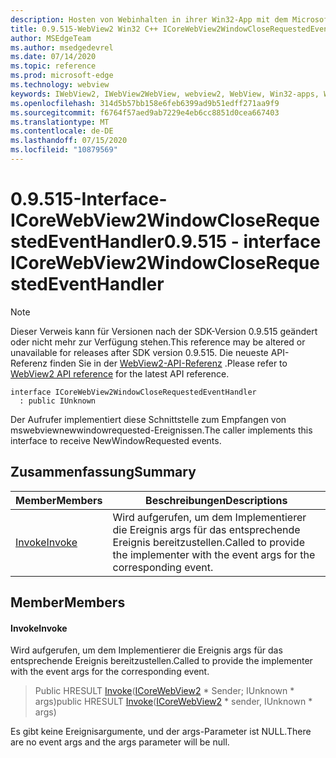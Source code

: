 ```yaml
---
description: Hosten von Webinhalten in ihrer Win32-App mit dem Microsoft Edge WebView2-Steuerelement
title: 0.9.515-WebView2 Win32 C++ ICoreWebView2WindowCloseRequestedEventHandler
author: MSEdgeTeam
ms.author: msedgedevrel
ms.date: 07/14/2020
ms.topic: reference
ms.prod: microsoft-edge
ms.technology: webview
keywords: IWebView2, IWebView2WebView, webview2, WebView, Win32-apps, Win32, Edge, ICoreWebView2, ICoreWebView2Controller, Browser-Steuerelement, Edge-HTML
ms.openlocfilehash: 314d5b57bb158e6feb6399ad9b51edff271aa9f9
ms.sourcegitcommit: f6764f57aed9ab7229e4eb6cc8851d0cea667403
ms.translationtype: MT
ms.contentlocale: de-DE
ms.lasthandoff: 07/15/2020
ms.locfileid: "10879569"
---
```

# <span data-ttu-id="bfb0d-104">0.9.515-Interface-ICoreWebView2WindowCloseRequestedEventHandler</span><span class="sxs-lookup"><span data-stu-id="bfb0d-104">0.9.515 - interface ICoreWebView2WindowCloseRequestedEventHandler</span></span> 

> [!NOTE]
> <span data-ttu-id="bfb0d-105">Dieser Verweis kann für Versionen nach der SDK-Version 0.9.515 geändert oder nicht mehr zur Verfügung stehen.</span><span class="sxs-lookup"><span data-stu-id="bfb0d-105">This reference may be altered or unavailable for releases after SDK version 0.9.515.</span></span> <span data-ttu-id="bfb0d-106">Die neueste API-Referenz finden Sie in der [WebView2-API-Referenz](../../../webview2-api-reference.md) .</span><span class="sxs-lookup"><span data-stu-id="bfb0d-106">Please refer to [WebView2 API reference](../../../webview2-api-reference.md) for the latest API reference.</span></span>

```
interface ICoreWebView2WindowCloseRequestedEventHandler
  : public IUnknown
```

<span data-ttu-id="bfb0d-107">Der Aufrufer implementiert diese Schnittstelle zum Empfangen von mswebviewnewwindowrequested-Ereignissen.</span><span class="sxs-lookup"><span data-stu-id="bfb0d-107">The caller implements this interface to receive NewWindowRequested events.</span></span>

## <span data-ttu-id="bfb0d-108">Zusammenfassung</span><span class="sxs-lookup"><span data-stu-id="bfb0d-108">Summary</span></span>

 <span data-ttu-id="bfb0d-109">Member</span><span class="sxs-lookup"><span data-stu-id="bfb0d-109">Members</span></span>                        | <span data-ttu-id="bfb0d-110">Beschreibungen</span><span class="sxs-lookup"><span data-stu-id="bfb0d-110">Descriptions</span></span>
--------------------------------|---------------------------------------------
[<span data-ttu-id="bfb0d-111">Invoke</span><span class="sxs-lookup"><span data-stu-id="bfb0d-111">Invoke</span></span>](#invoke) | <span data-ttu-id="bfb0d-112">Wird aufgerufen, um dem Implementierer die Ereignis args für das entsprechende Ereignis bereitzustellen.</span><span class="sxs-lookup"><span data-stu-id="bfb0d-112">Called to provide the implementer with the event args for the corresponding event.</span></span>

## <span data-ttu-id="bfb0d-113">Member</span><span class="sxs-lookup"><span data-stu-id="bfb0d-113">Members</span></span>

#### <span data-ttu-id="bfb0d-114">Invoke</span><span class="sxs-lookup"><span data-stu-id="bfb0d-114">Invoke</span></span> 

<span data-ttu-id="bfb0d-115">Wird aufgerufen, um dem Implementierer die Ereignis args für das entsprechende Ereignis bereitzustellen.</span><span class="sxs-lookup"><span data-stu-id="bfb0d-115">Called to provide the implementer with the event args for the corresponding event.</span></span>

> <span data-ttu-id="bfb0d-116">Public HRESULT [Invoke](#invoke)([ICoreWebView2](icorewebview2.md) \* Sender; IUnknown \* args)</span><span class="sxs-lookup"><span data-stu-id="bfb0d-116">public HRESULT [Invoke](#invoke)([ICoreWebView2](icorewebview2.md) \* sender, IUnknown \* args)</span></span>

<span data-ttu-id="bfb0d-117">Es gibt keine Ereignisargumente, und der args-Parameter ist NULL.</span><span class="sxs-lookup"><span data-stu-id="bfb0d-117">There are no event args and the args parameter will be null.</span></span>

